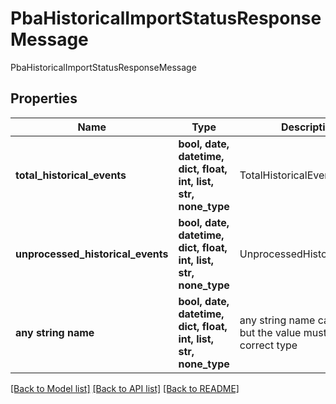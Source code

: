 # PbaHistoricalImportStatusResponseMessage

PbaHistoricalImportStatusResponseMessage

## Properties
Name | Type | Description | Notes
------------ | ------------- | ------------- | -------------
**total_historical_events** | **bool, date, datetime, dict, float, int, list, str, none_type** | TotalHistoricalEvents | [optional] 
**unprocessed_historical_events** | **bool, date, datetime, dict, float, int, list, str, none_type** | UnprocessedHistoricalEvents | [optional] 
**any string name** | **bool, date, datetime, dict, float, int, list, str, none_type** | any string name can be used but the value must be the correct type | [optional]

[[Back to Model list]](../README.md#documentation-for-models) [[Back to API list]](../README.md#documentation-for-api-endpoints) [[Back to README]](../README.md)


